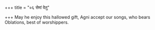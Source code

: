 +++
title = "०६ सेमां वेतु"

+++
May he enjoy this hallowed gift, Agni accept our songs, who bears  
     Oblations, best of worshippers.